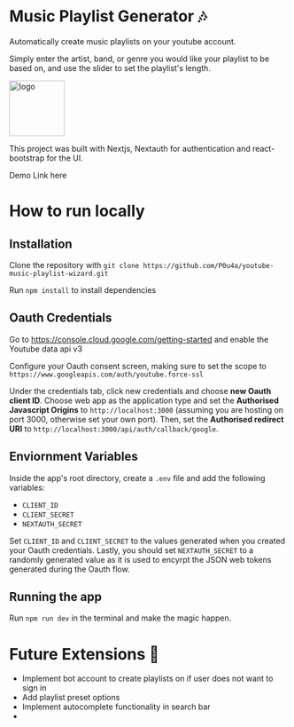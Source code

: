 # Music Playlist Generator 🎶

Automatically create music playlists on your youtube account.

Simply enter the artist, band, or genre you would like your playlist to be based on, and use the slider to set the playlist's length. 

<img src='https://user-images.githubusercontent.com/66873325/180650652-60437fc3-037a-4a55-927b-2564d38cd70f.svg' alt='logo' width='100' height='100'/>

This project was built with Nextjs, Nextauth for authentication and react-bootstrap for the UI. 

Demo Link here

# How to run locally

## Installation
Clone the repository with ```git clone https://github.com/P0u4a/youtube-music-playlist-wizard.git``` 

Run ```npm install``` to install dependencies
## Oauth Credentials
Go to https://console.cloud.google.com/getting-started and enable
the Youtube data api v3

Configure your Oauth consent screen, making sure to set the scope
to ```https://www.googleapis.com/auth/youtube.force-ssl```

Under the credentials tab, click new credentials and choose **new
Oauth client ID**. Choose web app as the application type and set the
**Authorised Javascript Origins** to ```http://localhost:3000```
(assuming you are hosting on port 3000, otherwise set your own port).
Then, set the **Authorised redirect URI** to ```http://localhost:3000/api/auth/callback/google```.
## Enviornment Variables
Inside the app's root directory, create a ```.env``` file and add the following variables:
 * ```CLIENT_ID```
 * ```CLIENT_SECRET```
 * ```NEXTAUTH_SECRET```

Set ```CLIENT_ID``` and ```CLIENT_SECRET``` to the values generated when you created your
Oauth credentials. Lastly, you should set ```NEXTAUTH_SECRET``` to a randomly generated value as it 
is used to encyrpt the JSON web tokens generated during the Oauth flow.
## Running the app
Run ```npm run dev``` in the terminal and make the magic happen.

# Future Extensions 🔮
* Implement bot account to create playlists on if user does not want to sign in
* Add playlist preset options
* Implement autocomplete functionality in search bar
* 

